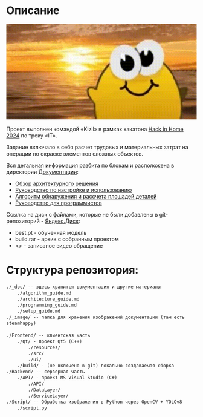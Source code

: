 # Описание

![ ](/_image/sticker.gif)

Проект выполнен командой «Kizil» в рамках хакатона [Hack in Home 2024](https://stankinhacks.ru/hih2024) по треку «IT».

Задание включало в себя расчет трудовых и материальных затрат на операции по окраске элементов сложных объектов.

Вся детальная информация разбита по блокам и расположена в директории [Документации](/_doc/):

* [Обзор архитектурного решения](/_doc/architecture_guide.md)
* [Руководство по настройке и использованию](/_doc/setup_guide.md)
* [Алгоритм обнаружения и рассчета площадей деталей](/_doc/algorithm_guide.md)
* [Руководство для программистов](/_doc/programming_guide.md)

Ссылка на диск с файлами, которые не были добавлены в git-репозиторий - 
[Яндекс.Диск](https://disk.yandex.ru/d/WxdX_FwFQdTang):
* best.pt - обученная модель
* build.rar - архив с собранным проектом
* <> - записаное видео обращение

# Структура репозитория:

    ./_doc/ -- здесь хранится документация и другие материалы
        ./algorithm_guide.md
        ./architecture_guide.md
        ./programming_guide.md
        ./setup_guide.md
    ./_image/ -- папка для хранения изображений документации (там есть steamhappy)
    
    ./Frontend/ -- клиентская часть
        ./Qt/ - проект Qt5 (C++)
            ./resources/
            ./src/
            ./ui/
        ./build/ - (не включено в git) локально создаваемая сборка
    ./Backend/ -- серверная часть
        ./API/ - проект MS Visual Studio (C#)
            ./API/
            ./DataLayer/
            ./ServiceLayer/ 
    ./Script/ -- Обработка изображения в Python через OpenCV + YOLOv8
        ./script.py
